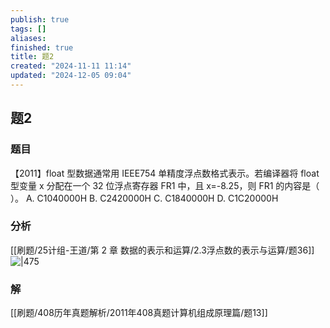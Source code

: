 ```yaml
---
publish: true
tags: []
aliases: 
finished: true
title: 题2
created: "2024-11-11 11:14"
updated: "2024-12-05 09:04"
---
```

## 题2
### 题目
【2011】float 型数据通常用 IEEE754 单精度浮点数格式表示。若编译器将 float 型变量 x 分配在一个 32 位浮点寄存器 FR1 中，且 x=-8.25，则 FR1 的内容是（ ）。
A. C1040000H
B. C2420000H
C. C1840000H
D. C1C20000H
### 分析
[[刷题/25计组-王道/第 2 章 数据的表示和运算/2.3浮点数的表示与运算/题36]]
![|475](https://img.hwenyi.live/202412051736950.webp)
### 解
[[刷题/408历年真题解析/2011年408真题计算机组成原理篇/题13]]